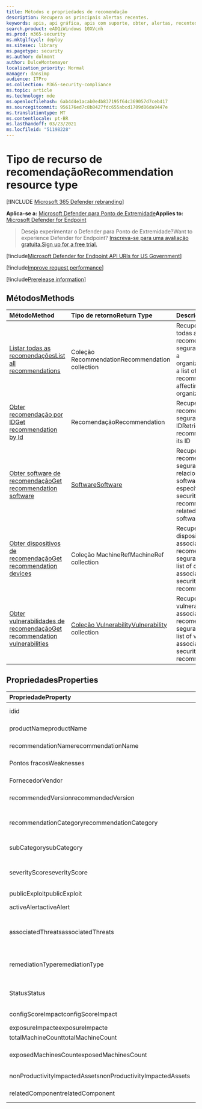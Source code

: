 ```yaml
---
title: Métodos e propriedades de recomendação
description: Recupera os principais alertas recentes.
keywords: apis, api gráfica, apis com suporte, obter, alertas, recentes
search.product: eADQiWindows 10XVcnh
ms.prod: m365-security
ms.mktglfcycl: deploy
ms.sitesec: library
ms.pagetype: security
ms.author: dolmont
author: DulceMontemayor
localization_priority: Normal
manager: dansimp
audience: ITPro
ms.collection: M365-security-compliance
ms.topic: article
ms.technology: mde
ms.openlocfilehash: 6ab4d4e1acab0e4b837195f64c369057d7ceb417
ms.sourcegitcommit: 956176ed7c8b8427fdc655abcd1709d86da9447e
ms.translationtype: MT
ms.contentlocale: pt-BR
ms.lasthandoff: 03/23/2021
ms.locfileid: "51198228"
---
```

# <a name="recommendation-resource-type"></a><span data-ttu-id="f4688-104">Tipo de recurso de recomendação</span><span class="sxs-lookup"><span data-stu-id="f4688-104">Recommendation resource type</span></span>

[!INCLUDE [Microsoft 365 Defender rebranding](../../includes/microsoft-defender.md)]


<span data-ttu-id="f4688-105">**Aplica-se a:** [Microsoft Defender para Ponto de Extremidade](https://go.microsoft.com/fwlink/?linkid=2154037)</span><span class="sxs-lookup"><span data-stu-id="f4688-105">**Applies to:** [Microsoft Defender for Endpoint](https://go.microsoft.com/fwlink/?linkid=2154037)</span></span>

> <span data-ttu-id="f4688-106">Deseja experimentar o Defender para Ponto de Extremidade?</span><span class="sxs-lookup"><span data-stu-id="f4688-106">Want to experience Defender for Endpoint?</span></span> [<span data-ttu-id="f4688-107">Inscreva-se para uma avaliação gratuita.</span><span class="sxs-lookup"><span data-stu-id="f4688-107">Sign up for a free trial.</span></span>](https://www.microsoft.com/microsoft-365/windows/microsoft-defender-atp?ocid=docs-wdatp-exposedapis-abovefoldlink) 

[!include[Microsoft Defender for Endpoint API URIs for US Government](../../includes/microsoft-defender-api-usgov.md)]

[!include[Improve request performance](../../includes/improve-request-performance.md)]


[!include[Prerelease information](../../includes/prerelease.md)]

## <a name="methods"></a><span data-ttu-id="f4688-108">Métodos</span><span class="sxs-lookup"><span data-stu-id="f4688-108">Methods</span></span>
<span data-ttu-id="f4688-109">Método</span><span class="sxs-lookup"><span data-stu-id="f4688-109">Method</span></span> |<span data-ttu-id="f4688-110">Tipo de retorno</span><span class="sxs-lookup"><span data-stu-id="f4688-110">Return Type</span></span> |<span data-ttu-id="f4688-111">Descrição</span><span class="sxs-lookup"><span data-stu-id="f4688-111">Description</span></span>
:---|:---|:---
[<span data-ttu-id="f4688-112">Listar todas as recomendações</span><span class="sxs-lookup"><span data-stu-id="f4688-112">List all recommendations</span></span>](get-all-recommendations.md) | <span data-ttu-id="f4688-113">Coleção Recommendation</span><span class="sxs-lookup"><span data-stu-id="f4688-113">Recommendation collection</span></span> | <span data-ttu-id="f4688-114">Recupera uma lista de todas as recomendações de segurança que afetam a organização</span><span class="sxs-lookup"><span data-stu-id="f4688-114">Retrieves a list of all security recommendations affecting the organization</span></span>
[<span data-ttu-id="f4688-115">Obter recomendação por ID</span><span class="sxs-lookup"><span data-stu-id="f4688-115">Get recommendation by Id</span></span>](get-recommendation-by-id.md) | <span data-ttu-id="f4688-116">Recomendação</span><span class="sxs-lookup"><span data-stu-id="f4688-116">Recommendation</span></span> | <span data-ttu-id="f4688-117">Recupera uma recomendação de segurança por sua ID</span><span class="sxs-lookup"><span data-stu-id="f4688-117">Retrieves a security recommendation by its ID</span></span>
[<span data-ttu-id="f4688-118">Obter software de recomendação</span><span class="sxs-lookup"><span data-stu-id="f4688-118">Get recommendation software</span></span>](get-recommendation-software.md)| [<span data-ttu-id="f4688-119">Software</span><span class="sxs-lookup"><span data-stu-id="f4688-119">Software</span></span>](software.md) | <span data-ttu-id="f4688-120">Recupera uma recomendação de segurança relacionada a um software específico</span><span class="sxs-lookup"><span data-stu-id="f4688-120">Retrieves a security recommendation related to a specific software</span></span>
[<span data-ttu-id="f4688-121">Obter dispositivos de recomendação</span><span class="sxs-lookup"><span data-stu-id="f4688-121">Get recommendation devices</span></span>](get-recommendation-machines.md)|<span data-ttu-id="f4688-122">Coleção MachineRef</span><span class="sxs-lookup"><span data-stu-id="f4688-122">MachineRef collection</span></span> | <span data-ttu-id="f4688-123">Recupera uma lista de dispositivos associados à recomendação de segurança</span><span class="sxs-lookup"><span data-stu-id="f4688-123">Retrieves a list of devices associated with the security recommendation</span></span>
[<span data-ttu-id="f4688-124">Obter vulnerabilidades de recomendação</span><span class="sxs-lookup"><span data-stu-id="f4688-124">Get recommendation vulnerabilities</span></span>](get-recommendation-vulnerabilities.md) | <span data-ttu-id="f4688-125">[Coleção Vulnerability](vulnerability.md)</span><span class="sxs-lookup"><span data-stu-id="f4688-125">[Vulnerability](vulnerability.md) collection</span></span> | <span data-ttu-id="f4688-126">Recupera uma lista de vulnerabilidades associadas à recomendação de segurança</span><span class="sxs-lookup"><span data-stu-id="f4688-126">Retrieves a list of vulnerabilities associated with the security recommendation</span></span>


## <a name="properties"></a><span data-ttu-id="f4688-127">Propriedades</span><span class="sxs-lookup"><span data-stu-id="f4688-127">Properties</span></span>
<span data-ttu-id="f4688-128">Propriedade</span><span class="sxs-lookup"><span data-stu-id="f4688-128">Property</span></span> |   <span data-ttu-id="f4688-129">Tipo</span><span class="sxs-lookup"><span data-stu-id="f4688-129">Type</span></span>   |   <span data-ttu-id="f4688-130">Descrição</span><span class="sxs-lookup"><span data-stu-id="f4688-130">Description</span></span>
:---|:---|:---
<span data-ttu-id="f4688-131">id</span><span class="sxs-lookup"><span data-stu-id="f4688-131">id</span></span> | <span data-ttu-id="f4688-132">Cadeia de caracteres</span><span class="sxs-lookup"><span data-stu-id="f4688-132">String</span></span> | <span data-ttu-id="f4688-133">ID de recomendação</span><span class="sxs-lookup"><span data-stu-id="f4688-133">Recommendation ID</span></span>
<span data-ttu-id="f4688-134">productName</span><span class="sxs-lookup"><span data-stu-id="f4688-134">productName</span></span> | <span data-ttu-id="f4688-135">Cadeia de caracteres</span><span class="sxs-lookup"><span data-stu-id="f4688-135">String</span></span> | <span data-ttu-id="f4688-136">Nome de software relacionado</span><span class="sxs-lookup"><span data-stu-id="f4688-136">Related software name</span></span>  
<span data-ttu-id="f4688-137">recommendationName</span><span class="sxs-lookup"><span data-stu-id="f4688-137">recommendationName</span></span> | <span data-ttu-id="f4688-138">Cadeia de caracteres</span><span class="sxs-lookup"><span data-stu-id="f4688-138">String</span></span> | <span data-ttu-id="f4688-139">Nome da recomendação</span><span class="sxs-lookup"><span data-stu-id="f4688-139">Recommendation name</span></span>
<span data-ttu-id="f4688-140">Pontos fracos</span><span class="sxs-lookup"><span data-stu-id="f4688-140">Weaknesses</span></span> | <span data-ttu-id="f4688-141">Longo</span><span class="sxs-lookup"><span data-stu-id="f4688-141">Long</span></span> | <span data-ttu-id="f4688-142">Número de vulnerabilidades descobertas</span><span class="sxs-lookup"><span data-stu-id="f4688-142">Number of discovered vulnerabilities</span></span>
<span data-ttu-id="f4688-143">Fornecedor</span><span class="sxs-lookup"><span data-stu-id="f4688-143">Vendor</span></span> | <span data-ttu-id="f4688-144">Cadeia de caracteres</span><span class="sxs-lookup"><span data-stu-id="f4688-144">String</span></span> | <span data-ttu-id="f4688-145">Nome do fornecedor relacionado</span><span class="sxs-lookup"><span data-stu-id="f4688-145">Related vendor name</span></span>
<span data-ttu-id="f4688-146">recommendedVersion</span><span class="sxs-lookup"><span data-stu-id="f4688-146">recommendedVersion</span></span> | <span data-ttu-id="f4688-147">Cadeia de caracteres</span><span class="sxs-lookup"><span data-stu-id="f4688-147">String</span></span> | <span data-ttu-id="f4688-148">Versão recomendada</span><span class="sxs-lookup"><span data-stu-id="f4688-148">Recommended version</span></span>
<span data-ttu-id="f4688-149">recommendationCategory</span><span class="sxs-lookup"><span data-stu-id="f4688-149">recommendationCategory</span></span> | <span data-ttu-id="f4688-150">Cadeia de caracteres</span><span class="sxs-lookup"><span data-stu-id="f4688-150">String</span></span> | <span data-ttu-id="f4688-151">Categoria de recomendação.</span><span class="sxs-lookup"><span data-stu-id="f4688-151">Recommendation category.</span></span> <span data-ttu-id="f4688-152">Os valores possíveis são: "Accounts", "Application", "Network", "OS", "SecurityStack</span><span class="sxs-lookup"><span data-stu-id="f4688-152">Possible values are: "Accounts", "Application", "Network", "OS", "SecurityStack</span></span>
<span data-ttu-id="f4688-153">subCategory</span><span class="sxs-lookup"><span data-stu-id="f4688-153">subCategory</span></span> | <span data-ttu-id="f4688-154">Cadeia de caracteres</span><span class="sxs-lookup"><span data-stu-id="f4688-154">String</span></span> | <span data-ttu-id="f4688-155">Sub-categoria de recomendação</span><span class="sxs-lookup"><span data-stu-id="f4688-155">Recommendation sub-category</span></span>
<span data-ttu-id="f4688-156">severityScore</span><span class="sxs-lookup"><span data-stu-id="f4688-156">severityScore</span></span> | <span data-ttu-id="f4688-157">Duplo</span><span class="sxs-lookup"><span data-stu-id="f4688-157">Double</span></span> | <span data-ttu-id="f4688-158">Impacto potencial da configuração para a Pontuação Segura da Microsoft para Dispositivos da organização (1-10)</span><span class="sxs-lookup"><span data-stu-id="f4688-158">Potential impact of the configuration to the organization's Microsoft Secure Score for Devices (1-10)</span></span>
<span data-ttu-id="f4688-159">publicExploit</span><span class="sxs-lookup"><span data-stu-id="f4688-159">publicExploit</span></span> | <span data-ttu-id="f4688-160">Booleano</span><span class="sxs-lookup"><span data-stu-id="f4688-160">Boolean</span></span> | <span data-ttu-id="f4688-161">Exploração pública está disponível</span><span class="sxs-lookup"><span data-stu-id="f4688-161">Public exploit is available</span></span> 
<span data-ttu-id="f4688-162">activeAlert</span><span class="sxs-lookup"><span data-stu-id="f4688-162">activeAlert</span></span> | <span data-ttu-id="f4688-163">Booleano</span><span class="sxs-lookup"><span data-stu-id="f4688-163">Boolean</span></span> | <span data-ttu-id="f4688-164">Alerta ativo está associado a essa recomendação</span><span class="sxs-lookup"><span data-stu-id="f4688-164">Active alert is associated with this recommendation</span></span>
<span data-ttu-id="f4688-165">associatedThreats</span><span class="sxs-lookup"><span data-stu-id="f4688-165">associatedThreats</span></span> | <span data-ttu-id="f4688-166">Coleção de cadeias de caracteres</span><span class="sxs-lookup"><span data-stu-id="f4688-166">String collection</span></span> | <span data-ttu-id="f4688-167">O relatório de análise de ameaças está associado a essa recomendação</span><span class="sxs-lookup"><span data-stu-id="f4688-167">Threat analytics report is associated with this recommendation</span></span>
<span data-ttu-id="f4688-168">remediationType</span><span class="sxs-lookup"><span data-stu-id="f4688-168">remediationType</span></span> | <span data-ttu-id="f4688-169">Cadeia de caracteres</span><span class="sxs-lookup"><span data-stu-id="f4688-169">String</span></span> | <span data-ttu-id="f4688-170">Tipo de correção.</span><span class="sxs-lookup"><span data-stu-id="f4688-170">Remediation type.</span></span> <span data-ttu-id="f4688-171">Os valores possíveis são: "ConfigurationChange","Update","Upgrade","Uninstall"</span><span class="sxs-lookup"><span data-stu-id="f4688-171">Possible values are: "ConfigurationChange","Update","Upgrade","Uninstall"</span></span>
<span data-ttu-id="f4688-172">Status</span><span class="sxs-lookup"><span data-stu-id="f4688-172">Status</span></span> | <span data-ttu-id="f4688-173">Enum</span><span class="sxs-lookup"><span data-stu-id="f4688-173">Enum</span></span> | <span data-ttu-id="f4688-174">Status de exceção de recomendação.</span><span class="sxs-lookup"><span data-stu-id="f4688-174">Recommendation exception status.</span></span> <span data-ttu-id="f4688-175">Os valores possíveis são: "Active" e "Exception"</span><span class="sxs-lookup"><span data-stu-id="f4688-175">Possible values are: "Active" and "Exception"</span></span>
<span data-ttu-id="f4688-176">configScoreImpact</span><span class="sxs-lookup"><span data-stu-id="f4688-176">configScoreImpact</span></span> | <span data-ttu-id="f4688-177">Duplo</span><span class="sxs-lookup"><span data-stu-id="f4688-177">Double</span></span> | <span data-ttu-id="f4688-178">Impacto da Pontuação Segura da Microsoft para Dispositivos</span><span class="sxs-lookup"><span data-stu-id="f4688-178">Microsoft Secure Score for Devices impact</span></span>
<span data-ttu-id="f4688-179">exposureImpacte</span><span class="sxs-lookup"><span data-stu-id="f4688-179">exposureImpacte</span></span> | <span data-ttu-id="f4688-180">Duplo</span><span class="sxs-lookup"><span data-stu-id="f4688-180">Double</span></span> | <span data-ttu-id="f4688-181">Impacto da pontuação de exposição</span><span class="sxs-lookup"><span data-stu-id="f4688-181">Exposure score impact</span></span>
<span data-ttu-id="f4688-182">totalMachineCount</span><span class="sxs-lookup"><span data-stu-id="f4688-182">totalMachineCount</span></span> | <span data-ttu-id="f4688-183">Longo</span><span class="sxs-lookup"><span data-stu-id="f4688-183">Long</span></span> | <span data-ttu-id="f4688-184">Número de dispositivos instalados</span><span class="sxs-lookup"><span data-stu-id="f4688-184">Number of installed devices</span></span>
<span data-ttu-id="f4688-185">exposedMachinesCount</span><span class="sxs-lookup"><span data-stu-id="f4688-185">exposedMachinesCount</span></span> | <span data-ttu-id="f4688-186">Longo</span><span class="sxs-lookup"><span data-stu-id="f4688-186">Long</span></span> | <span data-ttu-id="f4688-187">Número de dispositivos instalados expostos a vulnerabilidades</span><span class="sxs-lookup"><span data-stu-id="f4688-187">Number of installed devices that are exposed to vulnerabilities</span></span>
<span data-ttu-id="f4688-188">nonProductivityImpactedAssets</span><span class="sxs-lookup"><span data-stu-id="f4688-188">nonProductivityImpactedAssets</span></span> | <span data-ttu-id="f4688-189">Longo</span><span class="sxs-lookup"><span data-stu-id="f4688-189">Long</span></span> | <span data-ttu-id="f4688-190">Número de dispositivos que não são afetados</span><span class="sxs-lookup"><span data-stu-id="f4688-190">Number of devices which are not affected</span></span>  
<span data-ttu-id="f4688-191">relatedComponent</span><span class="sxs-lookup"><span data-stu-id="f4688-191">relatedComponent</span></span> | <span data-ttu-id="f4688-192">Cadeia de caracteres</span><span class="sxs-lookup"><span data-stu-id="f4688-192">String</span></span> |  <span data-ttu-id="f4688-193">Componente de software relacionado</span><span class="sxs-lookup"><span data-stu-id="f4688-193">Related software component</span></span>
